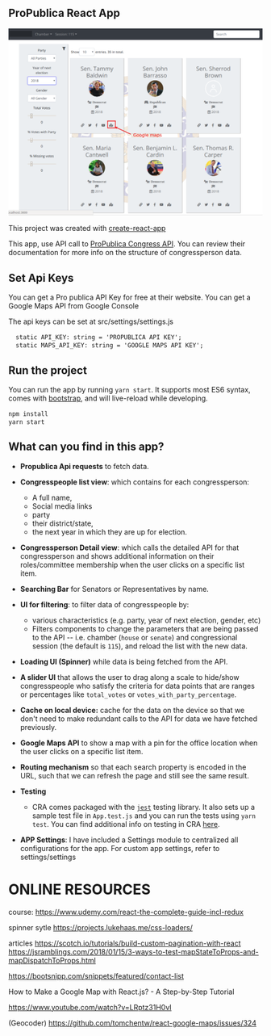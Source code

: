 ## ProPublica React App

![ProPublica App](./src/assets/images/ProPublicaApp.png)

This project was created with [create-react-app](https://github.com/facebook/create-react-app)

This app, use API call to [ProPublica Congress API](https://projects.propublica.org/api-docs/congress-api/members/#lists-of-members). You can review their documentation for more info on the structure of congressperson data.


## Set Api Keys

You can get a Pro publica API Key for free at their website.
You can get a Google Maps API from Google Console

The api keys can be set at src/settings/settings.js

```
  static API_KEY: string = 'PROPUBLICA API KEY';
  static MAPS_API_KEY: string = 'GOOGLE MAPS API KEY';
```

## Run the project

You can run the app by running `yarn start`. It supports most ES6 syntax, comes with [bootstrap](http://getbootstrap.com/docs/4.1/getting-started/introduction/), and will live-reload while developing.

```
npm install
yarn start
```

## What can you find in this app?
* **Propublica Api requests** to fetch data.

* **Congresspeople list view**: which contains for each congressperson:
    * A full name,
    * Social media links
    * party
    * their district/state,
    * the next year in which they are up for election.
* **Congressperson Detail view**: which calls the detailed API for that congressperson and shows additional information on their roles/committee membership when the user clicks on a specific list item.

* **Searching Bar** for Senators or Representatives by name.
* **UI for filtering**: to filter data of congresspeople by:
  * various characteristics (e.g. party, year of next election, gender, etc)
  * Filters components to change the parameters that are being passed to the API -- i.e. chamber (`house` or `senate`) and congressional session (the default is `115`), and reload the list with the new data.
* **Loading UI (Spinner)** while data is being fetched from the API.

* **A slider UI** that allows the user to drag along a scale to hide/show congresspeople who satisfy the criteria for data points that are ranges or percentages  like `total_votes` or `votes_with_party_percentage`.
*  **Cache on local device:** cache for the data on the device so that we don't need to make redundant calls to the API for data we have fetched previously.
* **Google Maps API** to show a map with a pin for the office location when the user clicks on a specific list item.

* **Routing mechanism** so that each search property is encoded in the URL, such that we can refresh the page and still see the same result.

* **Testing**

    * CRA comes packaged with the [`jest`](https://github.com/facebook/jest) testing library. It also sets up a sample test file in `App.test.js` and you can run the tests using `yarn test`. You can find additional info on testing in CRA [here](https://github.com/facebook/create-react-app/blob/master/packages/react-scripts/template/README.md#running-tests).


* **APP Settings**: I have included a Settings module to centralized all configurations for the app. For custom app settings, refer to settings/settings




# ONLINE RESOURCES

course:
https://www.udemy.com/react-the-complete-guide-incl-redux

spinner sytle
https://projects.lukehaas.me/css-loaders/

articles
https://scotch.io/tutorials/build-custom-pagination-with-react
https://jsramblings.com/2018/01/15/3-ways-to-test-mapStateToProps-and-mapDispatchToProps.html

https://bootsnipp.com/snippets/featured/contact-list

How to Make a Google Map with React.js? - A Step-by-Step Tutorial

https://www.youtube.com/watch?v=LRptz31H0vI

(Geocoder)
https://github.com/tomchentw/react-google-maps/issues/324


